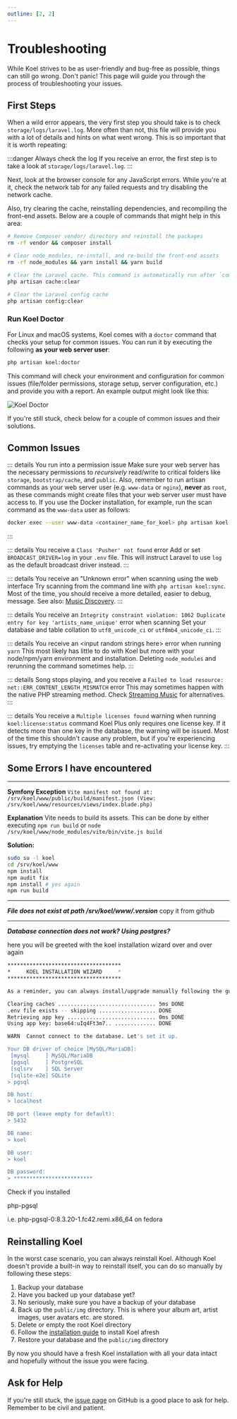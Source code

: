 ```yaml
---
outline: [2, 2]
---
```


# Troubleshooting

While Koel strives to be as user-friendly and bug-free as possible, things can still go wrong.
Don't panic! This page will guide you through the process of troubleshooting your issues.

## First Steps

When a wild error appears, the very first step you should take is to check `storage/logs/laravel.log`.
More often than not, this file will provide you with a lot of details and hints on what went wrong.
This is so important that it is worth repeating:

:::danger Always check the log
If you receive an error, the first step is to take a look at `storage/logs/laravel.log`.
:::

Next, look at the browser console for any JavaScript errors.
While you're at it, check the network tab for any failed requests and try disabling the network cache.

Also, try clearing the cache, reinstalling dependencies, and recompiling the front-end assets.
Below are a couple of commands that might help in this area:

```bash
# Remove Composer vendor/ directory and reinstall the packages
rm -rf vendor && composer install

# Clear node_modules, re-install, and re-build the front-end assets
rm -rf node_modules && yarn install && yarn build

# Clear the Laravel cache. This command is automatically run after `composer install`.
php artisan cache:clear

# Clear the Laravel config cache
php artisan config:clear
```

### Run Koel Doctor

For Linux and macOS systems, Koel comes with a `doctor` command that checks your setup for common issues.
You can run it by executing the following **as your web server user**:

```bash
php artisan koel:doctor
```

This command will check your environment and configuration for common issues (file/folder permissions, storage setup, server configuration, etc.) and provide you with a report.
An example output might look like this:

![Koel Doctor](./assets/img/doctor.webp)

If you're still stuck, check below for a couple of common issues and their solutions.

## Common Issues

::: details You run into a permission issue
Make sure your web server has the necessary permissions to _recursively_ read/write to critical folders like `storage`, `bootstrap/cache`, and `public`.
Also, remember to run artisan commands as your web server user (e.g. `www-data` or `nginx`), **never** as `root`, as these commands might create files that your web server user must have access to.
If you use the Docker installation, for example, run the scan command as the `www-data` user as follows:

```bash
docker exec --user www-data <container_name_for_koel> php artisan koel:scan
```
:::

::: details You receive a `Class 'Pusher' not found` error
Add or set `BROADCAST_DRIVER=log` in your `.env` file. This will instruct Laravel to use `log` as the default broadcast driver instead.
:::

::: details You receive an "Unknown error" when scanning using the web interface
Try scanning from the command line with `php artisan koel:sync`. Most of the time, you should receive a more detailed, easier to debug, message.
See also: [Music Discovery](usage/music-discovery).
:::

::: details You receive an `Integrity constraint violation: 1062 Duplicate entry for key 'artists_name_unique'` error when scanning
Set your database and table collation to `utf8_unicode_ci` or `utf8mb4_unicode_ci`.
:::

::: details You receive an &lt;input random strings here&gt; error when running `yarn`
This most likely has little to do with Koel but more with your node/npm/yarn environment and installation. Deleting `node_modules` and rerunning the command sometimes help.
:::

::: details Song stops playing, and you receive a `Failed to load resource: net::ERR_CONTENT_LENGTH_MISMATCH` error
This may sometimes happen with the native PHP streaming method. Check [Streaming Music](usage/streaming) for alternatives.
:::

::: details You receive a `Multiple licenses found` warning when running `koel:license:status` command
Koel Plus only requires one license key. If it detects more than one key in the database, the warning will be issued.
Most of the time this shouldn't cause any problem, but if you're experiencing issues, try emptying the `licenses` table and re-activating your license key.
:::

## Some Errors I have encountered

---

**Symfony Exception**
`Vite manifest not found at: /srv/koel/www/public/build/manifest.json (View: /srv/koel/www/resources/views/index.blade.php)`

**Explanation**
Vite needs to build its assets. This can be done by either executing 
`npm run build` 
or 
`node /srv/koel/www/node_modules/vite/bin/vite.js build` 

**Solution:**

```bash
sudo su -l koel
cd /srv/koel/www
npm install
npm audit fix
npm install # yes again
npm run build
```

---

***File does not exist at path /srv/koel/www/.version***
copy it from github

---

***Database connection does not work? Using postgres?***

here you will be greeted with the koel installation wizard over and over again

   ```bash
   ************************************
   *     KOEL INSTALLATION WIZARD     *
   ************************************

   As a reminder, you can always install/upgrade manually following the guide at https://docs.koel.dev

   Clearing caches ............................... 5ms DONE
   .env file exists -- skipping .................. DONE
   Retrieving app key ............................ 0ms DONE
   Using app key: base64:uIq4Ft3m7.. ............. DONE

   WARN  Cannot connect to the database. Let's set it up.

   Your DB driver of choice [MySQL/MariaDB]:
    [mysql     ] MySQL/MariaDB
    [pgsql     ] PostgreSQL
    [sqlsrv    ] SQL Server
    [sqlite-e2e] SQLite
   > pgsql

   DB host:
   > localhost

   DB port (leave empty for default):
   > 5432

   DB name:
   > koel

   DB user:
   > koel

   DB password:
   > *************************
   ```


Check if you installed 

php-pgsql

i.e. php-pgsql-0:8.3.20-1.fc42.remi.x86_64 on fedora 

## Reinstalling Koel

In the worst case scenario, you can always reinstall Koel. Although Koel doesn't provide a built-in way to reinstall itself, you can do so manually by following these steps:

1. Backup your database
2. Have you backed up your database yet?
3. No seriously, make sure you have a backup of your database
4. Back up the `public/img` directory. This is where your album art, artist images, user avatars etc. are stored.
5. Delete or empty the root Koel directory
6. Follow the [installation guide](guide/getting-started#installation) to install Koel afresh
7. Restore your database and the `public/img` directory

By now you should have a fresh Koel installation with all your data intact and hopefully without the issue you were facing.

## Ask for Help

If you're still stuck, the [issue page](https://github.com/koel/koel/issues) on GitHub is a good place to ask for help. Remember to be civil and patient.
